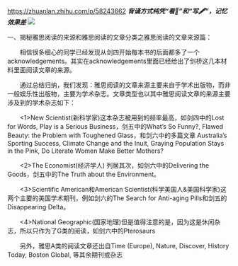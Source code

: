 
https://zhuanlan.zhihu.com/p/58243662
***背诵方式纯凭“看👀”和“写🖋”，记忆效果差***
![](https://pic2.zhimg.com/80/v2-d261b81b22150d20a8d34406ac0def2d_hd.jpg)


一、揭秘雅思阅读的来源和雅思阅读的文章分类之雅思阅读的文章来源篇：

　　相信很多细心的同学已经发现从剑四开始每本书的后面都多了一个acknowledgements。其实在acknowledgements里面已经给出了剑桥这几本材料里面阅读文章的来源。

　　通过总结归纳，我们发现：雅思阅读的文章来源主要来自于学术出版物，而非一般娱乐性出版物，主要为学术杂志。文章类型也以其中雅思阅读文章的来源主要涉及到的学术杂志如下：

　　<1>New Scientist(新科学家)这本杂志被用到的频率最高，如剑四中的Lost for Words, Play is a Serious Business，剑五中的What’s So Funny?, Flawed Beauty: the Problem with Toughened Glass，和剑六中的多篇文章 Australia’s Sporting Success, Climate Change and the Inuit, Graying Population Stays in the Pink, Do Literate Women Make Better Mothers?

　　<2>The Economist(经济学人) 列居其次，如剑六中的Delivering the Goods，剑五中的The Truth about the Environment。

　　<3>Scientific American和American Scientist(科学美国人&美国科学家)这两个主要的美国学术期刊，例如剑六的The Search for Anti-aging Pills和剑五的Disappearing Delta。

　　<4>National Geographic(国家地理)但是值得注意的是，因为这是休闲杂志，所以只作为了G类的阅读，如剑六中的Pterosaurs

　　另外，雅思A类的阅读文章还出自Time (Europe), Nature, Discover, History Today, Boston Global, 等其余期刊或杂志
















































































































